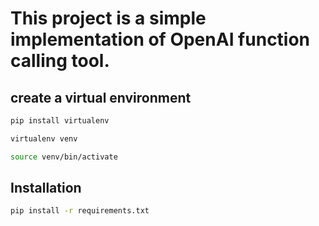 # This project is a simple implementation of OpenAI function calling tool.

## create a virtual environment
```bash
pip install virtualenv
```
```bash
virtualenv venv
```
```bash
source venv/bin/activate
```


## Installation
```bash
pip install -r requirements.txt
```

